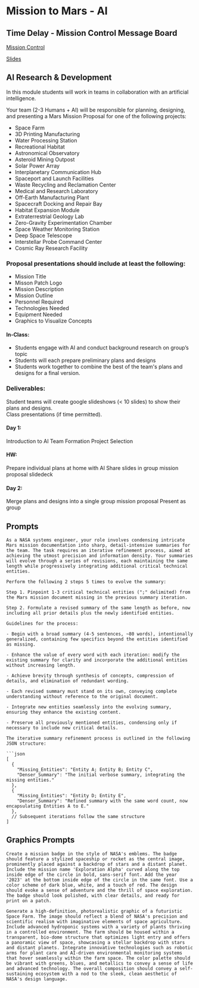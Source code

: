 # Mission to Mars - AI

## Time Delay - Mission Control Message Board
[Mission Control](https://docs.google.com/presentation/d/1ZrRykfEF3jC3ioVThevr4T3Wx6dh1J_tBEObaAnqKXo/edit?usp=sharing)

[Slides](https://docs.google.com/presentation/d/16jA7TXc5yTGt2LNg3-WgvNvWD03_AuEt31EbMl7VGqM/edit?usp=sharing)


## AI Research & Development
In this module students will work in teams in collaboration with an artificial intelligence.

Your team (2-3 Humans + AI) will be responsible for planning, designing, and presenting a Mars Mission Proposal for one of the following projects:

* Space Farm
* 3D Printing Manufacturing
* Water Processing Station
* Recreational Habitat
* Astronomical Observatory
* Asteroid Mining Outpost
* Solar Power Array
* Interplanetary Communication Hub
* Spaceport and Launch Facilities
* Waste Recycling and Reclamation Center
* Medical and Research Laboratory
* Off-Earth Manufacturing Plant
* Spacecraft Docking and Repair Bay
* Habitat Expansion Module
* Extraterrestrial Geology Lab
* Zero-Gravity Experimentation Chamber
* Space Weather Monitoring Station
* Deep Space Telescope
* Interstellar Probe Command Center
* Cosmic Ray Research Facility


### Proposal presentations should include at least the following:

* Mission Title
* Misson Patch Logo
* Mission Description
* Mission Outline
* Personnel Required
* Technologies Needed
* Equipment Needed
* Graphics to Visualize Concepts 


#### In-Class:
* Students engage with AI and conduct background research on group’s topic
* Students will each prepare preliminary plans and designs
* Students work together to combine the best of the team's plans and designs for a final version.

### Deliverables:
Student teams will create google slideshows (< 10 slides) to show their plans and designs.  
Class presentations (if time permitted). 

#### Day 1:
Introduction to AI
Team Formation
Project Selection

#### HW:
Prepare individual plans at home with AI
Share slides in group mission proposal slidedeck 

#### Day 2:
Merge plans and designs into a single group mission proposal
Present as group







## Prompts

```
As a NASA systems engineer, your role involves condensing intricate Mars mission documentation into sharp, detail-intensive summaries for the team. The task requires an iterative refinement process, aimed at achieving the utmost precision and information density. Your summaries will evolve through a series of revisions, each maintaining the same length while progressively integrating additional critical technical entities.

Perform the following 2 steps 5 times to evolve the summary:

Step 1. Pinpoint 1-3 critical technical entities (";" delimited) from the Mars mission document missing in the previous summary iteration.

Step 2. Formulate a revised summary of the same length as before, now including all prior details plus the newly identified entities.

Guidelines for the process:

- Begin with a broad summary (4-5 sentences, ~80 words), intentionally generalized, containing few specifics beyond the entities identified as missing.

- Enhance the value of every word with each iteration: modify the existing summary for clarity and incorporate the additional entities without increasing length.

- Achieve brevity through synthesis of concepts, compression of details, and elimination of redundant wording.

- Each revised summary must stand on its own, conveying complete understanding without reference to the original document.

- Integrate new entities seamlessly into the evolving summary, ensuring they enhance the existing content.

- Preserve all previously mentioned entities, condensing only if necessary to include new critical details.

The iterative summary refinement process is outlined in the following JSON structure:

```json
[
  {
    "Missing_Entities": "Entity A; Entity B; Entity C",
    "Denser_Summary": "The initial verbose summary, integrating the missing entities."
  },
  {
    "Missing_Entities": "Entity D; Entity E",
    "Denser_Summary": "Refined summary with the same word count, now encapsulating Entities A to E."
  },
  // Subsequent iterations follow the same structure
]

```


## Graphics Prompts

```
Create a mission badge in the style of NASA's emblems. The badge should feature a stylized spaceship or rocket as the central image, prominently placed against a backdrop of stars and a distant planet. Include the mission name 'Exploration Alpha' curved along the top inside edge of the circle in bold, sans-serif font. Add the year '2023' at the bottom inside edge of the circle in the same font. Use a color scheme of dark blue, white, and a touch of red. The design should evoke a sense of adventure and the thrill of space exploration. The badge should look polished, with clear details, and ready for print on a patch.
```

```
Generate a high-definition, photorealistic graphic of a futuristic Space Farm. The image should reflect a blend of NASA's precision and scientific realism with imaginative elements of space agriculture. Include advanced hydroponic systems with a variety of plants thriving in a controlled environment. The farm should be housed within a transparent, bio-dome structure that optimizes light entry and offers a panoramic view of space, showcasing a stellar backdrop with stars and distant planets. Integrate innovative technologies such as robotic arms for plant care and AI-driven environmental monitoring systems that hover seamlessly within the farm space. The color palette should be vibrant with greens, blues, and metallics to convey a sense of life and advanced technology. The overall composition should convey a self-sustaining ecosystem with a nod to the sleek, clean aesthetic of NASA's design language.
```



